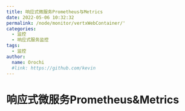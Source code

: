 ```yaml
---
title: 响应式微服务Prometheus与Metrics
date: 2022-05-06 10:32:32
permalink: /node/monitor/vertxWebContainer/'
categories:
  - 监控
  - 响应式服务监控
tags:
  - 监控
author: 
  name: Orochi
  #link: https://github.com/kevin
---
```

# 响应式微服务Prometheus&Metrics

